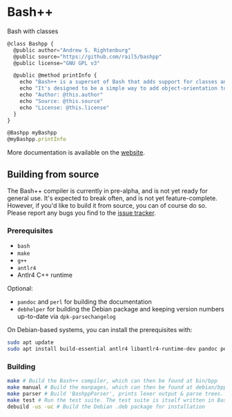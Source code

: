 # Bash++

Bash with classes

```javascript
@class Bashpp {
  @public author="Andrew S. Rightenburg"
  @public source="https://github.com/rail5/bashpp"
  @public license="GNU GPL v3"

  @public @method printInfo {
	echo "Bash++ is a superset of Bash that adds support for classes and objects."
	echo "It's designed to be a simple way to add object-orientation to Bash scripts."
	echo "Author: @this.author"
	echo "Source: @this.source"
	echo "License: @this.license"
  }
}

@Bashpp myBashpp
@myBashpp.printInfo
```

More documentation is available on the [website](https://bpp.sh).

## Building from source

The Bash++ compiler is currently in pre-alpha, and is not yet ready for general use. It's expected to break often, and is not yet feature-complete. However, if you'd like to build it from source, you can of course do so. Please report any bugs you find to the [issue tracker](https://github.com/rail5/bashpp/issues).

### Prerequisites

 - `bash`
 - `make`
 - `g++`
 - `antlr4`
 - Antlr4 C++ runtime

Optional:
 - `pandoc` and `perl` for building the documentation
 - `debhelper` for building the Debian package and keeping version numbers up-to-date via `dpk-parsechangelog`

On Debian-based systems, you can install the prerequisites with:

```bash
sudo apt update
sudo apt install build-essential antlr4 libantlr4-runtime-dev pandoc perl debhelper
```

### Building

```bash
make # Build the Bash++ compiler, which can then be found at bin/bpp
make manual # Build the manpages, which can then be found at debian/bpp.1 and debian/bpp.5
make parser # Build 'BashppParser', prints lexer output & parse trees. Useful for debugging.
make test # Run the test suite. The test suite is itself written in Bash++.
debuild -us -uc # Build the Debian .deb package for installation
```
